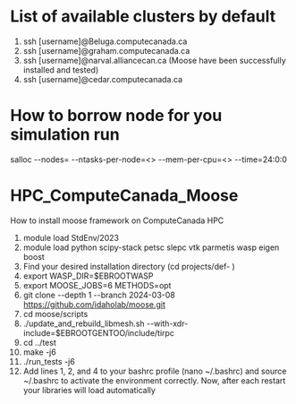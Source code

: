 # List of available clusters by default
1. ssh [username]@Beluga.computecanada.ca
2. ssh [username]@graham.computecanada.ca
3. ssh [username]@narval.alliancecan.ca (Moose have been successfully installed and tested)
5. ssh [username]@cedar.computecanada.ca

# How to borrow node for you simulation run
salloc --nodes=<number of nodes needed> --ntasks-per-node=<> --mem-per-cpu=<> --time=24:0:0

# HPC_ComputeCanada_Moose
How to install moose framework on ComputeCanada HPC

1. module load StdEnv/2023
2. module load python scipy-stack petsc slepc vtk parmetis wasp eigen boost
3. Find your desired installation directory (cd projects/def- )
4. export WASP_DIR=$EBROOTWASP
5. export MOOSE_JOBS=6 METHODS=opt
6. git clone --depth 1 --branch 2024-03-08 https://github.com/idaholab/moose.git
7. cd moose/scripts
8. ./update_and_rebuild_libmesh.sh --with-xdr-include=$EBROOTGENTOO/include/tirpc
9. cd ../test
10. make -j6
11. ./run_tests -j6
12. Add lines 1, 2, and 4 to your bashrc profile (nano ~/.bashrc) and source ~/.bashrc to activate the environment correctly. Now, after each restart your libraries will load automatically
